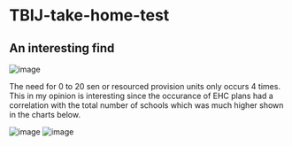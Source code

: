 # TBIJ-take-home-test
## An interesting find 
![image](https://user-images.githubusercontent.com/31065348/162980881-2e7c70a6-c304-41e0-aa04-d8bef8cdfaf5.png)

The need for 0 to 20 sen or resourced provision units only occurs 4 times. This in my opinion is interesting since the occurance of EHC plans had a correlation with the total number of schools which was much higher shown in the charts below.


![image](https://user-images.githubusercontent.com/31065348/162990278-76e47ae8-6147-4538-940f-9f74d4e17e42.png)
![image](https://user-images.githubusercontent.com/31065348/162990453-5615b4f8-d895-4e4e-9b3d-20ce2815f690.png)

